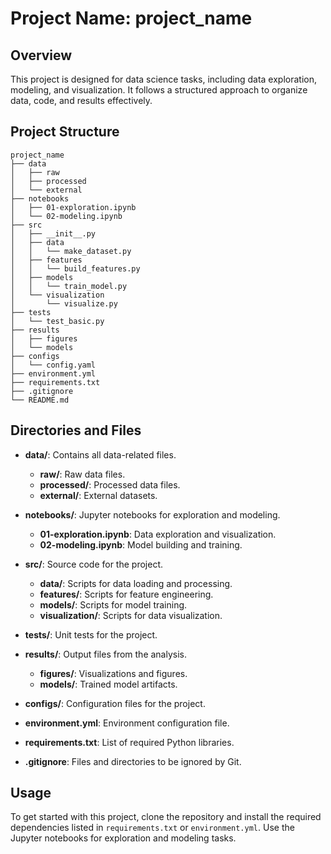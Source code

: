 # Project Name: project_name

## Overview
This project is designed for data science tasks, including data exploration, modeling, and visualization. It follows a structured approach to organize data, code, and results effectively.

## Project Structure
```
project_name
├── data
│   ├── raw
│   ├── processed
│   └── external
├── notebooks
│   ├── 01-exploration.ipynb
│   └── 02-modeling.ipynb
├── src
│   ├── __init__.py
│   ├── data
│   │   └── make_dataset.py
│   ├── features
│   │   └── build_features.py
│   ├── models
│   │   └── train_model.py
│   └── visualization
│       └── visualize.py
├── tests
│   └── test_basic.py
├── results
│   ├── figures
│   └── models
├── configs
│   └── config.yaml
├── environment.yml
├── requirements.txt
├── .gitignore
└── README.md
```

## Directories and Files
- **data/**: Contains all data-related files.
  - **raw/**: Raw data files.
  - **processed/**: Processed data files.
  - **external/**: External datasets.
  
- **notebooks/**: Jupyter notebooks for exploration and modeling.
  - **01-exploration.ipynb**: Data exploration and visualization.
  - **02-modeling.ipynb**: Model building and training.
  
- **src/**: Source code for the project.
  - **data/**: Scripts for data loading and processing.
  - **features/**: Scripts for feature engineering.
  - **models/**: Scripts for model training.
  - **visualization/**: Scripts for data visualization.
  
- **tests/**: Unit tests for the project.
  
- **results/**: Output files from the analysis.
  - **figures/**: Visualizations and figures.
  - **models/**: Trained model artifacts.
  
- **configs/**: Configuration files for the project.
  
- **environment.yml**: Environment configuration file.
  
- **requirements.txt**: List of required Python libraries.
  
- **.gitignore**: Files and directories to be ignored by Git.

## Usage
To get started with this project, clone the repository and install the required dependencies listed in `requirements.txt` or `environment.yml`. Use the Jupyter notebooks for exploration and modeling tasks.